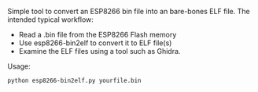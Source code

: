 Simple tool to convert an ESP8266 bin file into an bare-bones ELF file.
The intended typical workflow:
- Read a .bin file from the ESP8266 Flash memory
- Use esp8266-bin2elf to convert it to ELF file(s)
- Examine the ELF files using a tool such as Ghidra.

Usage:

    python esp8266-bin2elf.py yourfile.bin

